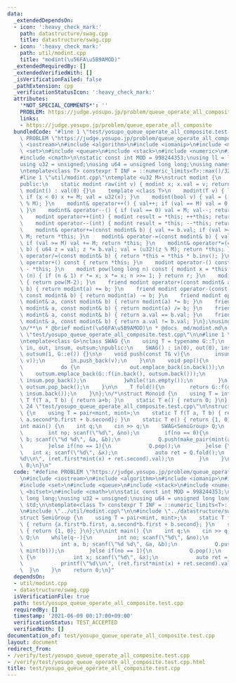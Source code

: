 ```yaml
---
data:
  _extendedDependsOn:
  - icon: ':heavy_check_mark:'
    path: datastructure/swag.cpp
    title: datastructure/swag.cpp
  - icon: ':heavy_check_mark:'
    path: util/modint.cpp
    title: "modint(\u56FA\u5B9AMOD)"
  _extendedRequiredBy: []
  _extendedVerifiedWith: []
  _isVerificationFailed: false
  _pathExtension: cpp
  _verificationStatusIcon: ':heavy_check_mark:'
  attributes:
    '*NOT_SPECIAL_COMMENTS*': ''
    PROBLEM: https://judge.yosupo.jp/problem/queue_operate_all_composite
    links:
    - https://judge.yosupo.jp/problem/queue_operate_all_composite
  bundledCode: "#line 1 \"test/yosupo_queue_operate_all_composite.test.cpp\"\n#define\
    \ PROBLEM \"https://judge.yosupo.jp/problem/queue_operate_all_composite\"\n#include\
    \ <iostream>\n#include <algorithm>\n#include <iomanip>\n#include <map>\n#include\
    \ <set>\n#include <queue>\n#include <stack>\n#include <numeric>\n#include <bitset>\n\
    #include <cmath>\n\nstatic const int MOD = 998244353;\nusing ll = long long;\n\
    using u32 = unsigned;\nusing u64 = unsigned long long;\nusing namespace std;\n\
    \ntemplate<class T> constexpr T INF = ::numeric_limits<T>::max()/32*15+208;\n\n\
    #line 1 \"util/modint.cpp\"\ntemplate <u32 M>\nstruct modint {\n    u32 val;\n\
    public:\n    static modint raw(int v) { modint x; x.val = v; return x; }\n   \
    \ modint() : val(0) {}\n    template <class T>\n    modint(T v) { ll x = (ll)(v%(ll)(M));\
    \ if (x < 0) x += M; val = u32(x); }\n    modint(bool v) { val = ((unsigned int)(v)\
    \ % M); }\n    modint& operator++() { val++; if (val == M) val = 0; return *this;\
    \ }\n    modint& operator--() { if (val == 0) val = M; val--; return *this; }\n\
    \    modint operator++(int) { modint result = *this; ++*this; return result; }\n\
    \    modint operator--(int) { modint result = *this; --*this; return result; }\n\
    \    modint& operator+=(const modint& b) { val += b.val; if (val >= M) val -=\
    \ M; return *this; }\n    modint& operator-=(const modint& b) { val -= b.val;\
    \ if (val >= M) val += M; return *this; }\n    modint& operator*=(const modint&\
    \ b) { u64 z = val; z *= b.val; val = (u32)(z % M); return *this; }\n    modint&\
    \ operator/=(const modint& b) { return *this = *this * b.inv(); }\n    modint\
    \ operator+() const { return *this; }\n    modint operator-() const { return modint()\
    \ - *this; }\n    modint pow(long long n) const { modint x = *this, r = 1; while\
    \ (n) { if (n & 1) r *= x; x *= x; n >>= 1; } return r; }\n    modint inv() const\
    \ { return pow(M-2); }\n    friend modint operator+(const modint& a, const modint&\
    \ b) { return modint(a) += b; }\n    friend modint operator-(const modint& a,\
    \ const modint& b) { return modint(a) -= b; }\n    friend modint operator*(const\
    \ modint& a, const modint& b) { return modint(a) *= b; }\n    friend modint operator/(const\
    \ modint& a, const modint& b) { return modint(a) /= b; }\n    friend bool operator==(const\
    \ modint& a, const modint& b) { return a.val == b.val; }\n    friend bool operator!=(const\
    \ modint& a, const modint& b) { return a.val != b.val; }\n};\nusing mint = modint<MOD>;\n\
    \n/**\n * @brief modint(\u56FA\u5B9AMOD)\n * @docs _md/modint.md\n */\n#line 22\
    \ \"test/yosupo_queue_operate_all_composite.test.cpp\"\n\n#line 1 \"datastructure/swag.cpp\"\
    \ntemplate<class G>\nclass SWAG {\n    using T = typename G::T;\n    vector<T>\
    \ in, out, insum, outsum;\npublic:\n    SWAG() : in(0), out(0), insum(1, G::e()),\
    \ outsum(1, G::e()) {}\n\n    void push(const T& v){\n        insum.push_back(G::f(insum.back(),\
    \ v));\n        in.push_back(v);\n    }\n\n    void pop(){\n        if(out.empty()){\n\
    \            do {\n                out.emplace_back(in.back());\n            \
    \    outsum.emplace_back(G::f(in.back(), outsum.back()));\n                in.pop_back();\
    \ insum.pop_back();\n            }while(!in.empty());\n        }\n        out.pop_back();\
    \ outsum.pop_back();\n    }\n\n    T fold(){\n        return G::f(outsum.back(),\
    \ insum.back());\n    }\n};\n/*\nstruct Monoid {\n    using T = int;\n    static\
    \ T f(T a, T b) { return a+b; }\n    static T e() { return 0; }\n};\n*/\n#line\
    \ 24 \"test/yosupo_queue_operate_all_composite.test.cpp\"\n\nstruct SemiGroup\
    \ {\n    using T = pair<mint, mint>;\n    static T f(T a, T b) { return {a.first*b.first,\
    \ a.second*b.first + b.second}; }\n    static T e() { return {1, 0}; }\n};\n\n\
    int main() {\n    int q;\n    cin >> q;\n    SWAG<SemiGroup> Q;\n    while(q--){\n\
    \        int no; scanf(\"%d\", &no);\n        if(no == 0){\n            int a,\
    \ b; scanf(\"%d %d\", &a, &b);\n            Q.push(make_pair(mint(a), mint(b)));\n\
    \        }else if(no == 1){\n            Q.pop();\n        }else {\n         \
    \   int x; scanf(\"%d\", &x);\n            auto ret = Q.fold();\n            printf(\"\
    %d\\n\", (ret.first*mint(x) + ret.second).val);\n        }\n    }\n    return\
    \ 0;\n}\n"
  code: "#define PROBLEM \"https://judge.yosupo.jp/problem/queue_operate_all_composite\"\
    \n#include <iostream>\n#include <algorithm>\n#include <iomanip>\n#include <map>\n\
    #include <set>\n#include <queue>\n#include <stack>\n#include <numeric>\n#include\
    \ <bitset>\n#include <cmath>\n\nstatic const int MOD = 998244353;\nusing ll =\
    \ long long;\nusing u32 = unsigned;\nusing u64 = unsigned long long;\nusing namespace\
    \ std;\n\ntemplate<class T> constexpr T INF = ::numeric_limits<T>::max()/32*15+208;\n\
    \n#include \"../util/modint.cpp\"\n\n#include \"../datastructure/swag.cpp\"\n\n\
    struct SemiGroup {\n    using T = pair<mint, mint>;\n    static T f(T a, T b)\
    \ { return {a.first*b.first, a.second*b.first + b.second}; }\n    static T e()\
    \ { return {1, 0}; }\n};\n\nint main() {\n    int q;\n    cin >> q;\n    SWAG<SemiGroup>\
    \ Q;\n    while(q--){\n        int no; scanf(\"%d\", &no);\n        if(no == 0){\n\
    \            int a, b; scanf(\"%d %d\", &a, &b);\n            Q.push(make_pair(mint(a),\
    \ mint(b)));\n        }else if(no == 1){\n            Q.pop();\n        }else\
    \ {\n            int x; scanf(\"%d\", &x);\n            auto ret = Q.fold();\n\
    \            printf(\"%d\\n\", (ret.first*mint(x) + ret.second).val);\n      \
    \  }\n    }\n    return 0;\n}"
  dependsOn:
  - util/modint.cpp
  - datastructure/swag.cpp
  isVerificationFile: true
  path: test/yosupo_queue_operate_all_composite.test.cpp
  requiredBy: []
  timestamp: '2021-06-09 00:17:00+09:00'
  verificationStatus: TEST_ACCEPTED
  verifiedWith: []
documentation_of: test/yosupo_queue_operate_all_composite.test.cpp
layout: document
redirect_from:
- /verify/test/yosupo_queue_operate_all_composite.test.cpp
- /verify/test/yosupo_queue_operate_all_composite.test.cpp.html
title: test/yosupo_queue_operate_all_composite.test.cpp
---
```

